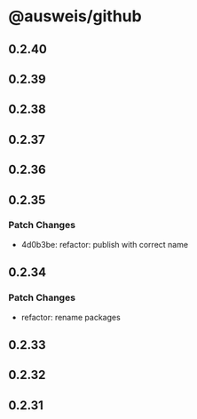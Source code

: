 # @ausweis/github

## 0.2.40

## 0.2.39

## 0.2.38

## 0.2.37

## 0.2.36

## 0.2.35

### Patch Changes

- 4d0b3be: refactor: publish with correct name

## 0.2.34

### Patch Changes

- refactor: rename packages

## 0.2.33

## 0.2.32

## 0.2.31

